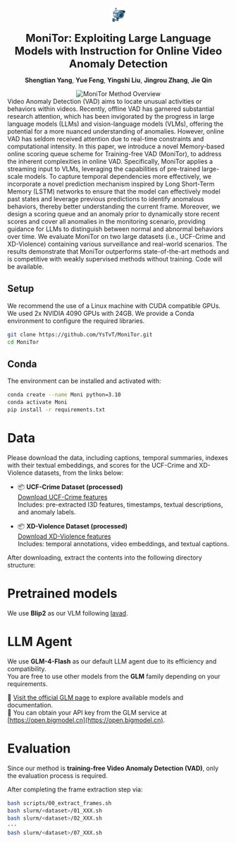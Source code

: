 <div align="center">

<img src="assets/fig0.png" width="40"/>

<br>

<b><font size="5">MoniTor: Exploiting Large Language Models with Instruction for Online Video Anomaly Detection</font></b>

</div>


<div align="center">

**Shengtian Yang**, **Yue Feng**, **Yingshi Liu**, **Jingrou Zhang**, **Jie Qin**

</div>

<div align="center">
  <img src="https://github.com/user-attachments/assets/4fa0a527-8a79-4778-a62f-beab0a5f94b5" alt="MoniTor Method Overview" width="800">
</div>
Video Anomaly Detection (VAD) aims to locate unusual activities or behaviors within videos. Recently, offline VAD has garnered substantial research attention, which has been invigorated by the progress in large language models (LLMs) and vision-language models (VLMs), offering the potential for a more nuanced understanding of anomalies. 
However, online VAD has seldom received attention due to real-time constraints and computational intensity. 
In this paper, we introduce a novel Memory-based online scoring queue scheme for Training-free VAD (MoniTor), to address the inherent complexities in online VAD. 
Specifically, MoniTor applies a streaming input to VLMs, leveraging the capabilities of pre-trained large-scale models. 
To capture temporal dependencies more effectively, we incorporate a novel prediction mechanism inspired by Long Short-Term Memory (LSTM) networks to ensure that the model can effectively model past states and leverage previous predictions to identify anomalous behaviors, thereby better understanding the current frame. 
Moreover, we design a scoring queue and an anomaly prior to dynamically store recent scores and cover all anomalies in the monitoring scenario, providing guidance for LLMs to distinguish between normal and abnormal behaviors over time.
We evaluate MoniTor on two large datasets (i.e., UCF-Crime and XD-Violence) containing various surveillance and real-world scenarios. 
The results demonstrate that MoniTor outperforms state-of-the-art methods and is competitive with weakly supervised methods without training. Code will be available.

## Setup

We recommend the use of a Linux machine with CUDA compatible GPUs. We used 2x NVIDIA 4090 GPUs with 24GB. We provide a Conda environment to configure the required libraries.

```bash
git clone https://github.com/YsTvT/MoniTor.git
cd MoniTor
```

## Conda

The environment can be installed and activated with:

```bash
conda create --name Moni python=3.10
conda activate Moni
pip install -r requirements.txt
```
# Data

Please download the data, including captions, temporal summaries, indexes with their textual embeddings, and scores for the UCF-Crime and XD-Violence datasets, from the links below:

- 📦 **UCF-Crime Dataset (processed)**  
  [Download UCF-Crime features](https://drive.google.com/file/d/1_7juCgOoWjQruyH3S8_FBqajuRaORmnV/view)  
  Includes: pre-extracted I3D features, timestamps, textual descriptions, and anomaly labels.

- 📦 **XD-Violence Dataset (processed)**  
  [Download XD-Violence features](https://drive.google.com/file/d/1yzDP1lVwPlA_BS2N5Byr1PcaazBklfkI/view)  
  Includes: temporal annotations, video embeddings, and textual captions.

After downloading, extract the contents into the following directory structure:

# Pretrained models

We use **Blip2** as our VLM following [lavad](https://github.com/lucazanella/lavad?tab=readme-ov-file).

# LLM Agent

We use **GLM-4-Flash** as our default LLM agent due to its efficiency and compatibility.  
You are free to use other models from the **GLM** family depending on your requirements.

🔗 [Visit the official GLM page](https://github.com/THUDM/ChatGLM) to explore available models and documentation.  
🔑 You can obtain your API key from the GLM service at [https://open.bigmodel.cn](https://open.bigmodel.cn).

# Evaluation

Since our method is **training-free Video Anomaly Detection (VAD)**, only the evaluation process is required.

After completing the frame extraction step via:

```bash
bash scripts/00_extract_frames.sh
bash slurm/<dataset>/01_XXX.sh
bash slurm/<dataset>/02_XXX.sh
···
bash slurm/<dataset>/07_XXX.sh
```
